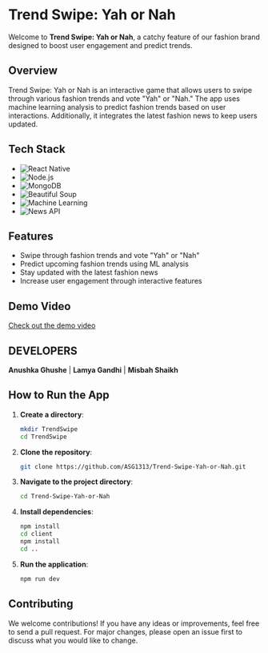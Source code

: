 # Trend Swipe: Yah or Nah

Welcome to **Trend Swipe: Yah or Nah**, a catchy feature of our fashion brand designed to boost user engagement and predict trends.

## Overview

Trend Swipe: Yah or Nah is an interactive game that allows users to swipe through various fashion trends and vote "Yah" or "Nah." The app uses machine learning analysis to predict fashion trends based on user interactions. Additionally, it integrates the latest fashion news to keep users updated.

## Tech Stack

- ![React Native](https://img.shields.io/badge/React%20Native-20232A?style=for-the-badge&logo=react&logoColor=61DAFB)
- ![Node.js](https://img.shields.io/badge/Node.js-339933?style=for-the-badge&logo=nodedotjs&logoColor=white)
- ![MongoDB](https://img.shields.io/badge/MongoDB-4EA94B?style=for-the-badge&logo=mongodb&logoColor=white)
- ![Beautiful Soup](https://img.shields.io/badge/Beautiful%20Soup-3776AB?style=for-the-badge&logo=python&logoColor=white)
- ![Machine Learning](https://img.shields.io/badge/ML-FF6F00?style=for-the-badge&logo=python&logoColor=white)
- ![News API](https://img.shields.io/badge/News%20API-000000?style=for-the-badge&logo=newsapi&logoColor=white)
  

## Features

- Swipe through fashion trends and vote "Yah" or "Nah"
- Predict upcoming fashion trends using ML analysis
- Stay updated with the latest fashion news
- Increase user engagement through interactive features

## Demo Video

[Check out the demo video](demo.mp4)

## DEVELOPERS
**Anushka Ghushe** |
**Lamya Gandhi** |
**Misbah Shaikh**


## How to Run the App

1. **Create a directory**: 
    ```bash
    mkdir TrendSwipe
    cd TrendSwipe
    ```
2. **Clone the repository**: 
    ```bash
    git clone https://github.com/ASG1313/Trend-Swipe-Yah-or-Nah.git
    ```
3. **Navigate to the project directory**: 
    ```bash
    cd Trend-Swipe-Yah-or-Nah
    ```
4. **Install dependencies**: 
    ```bash
    npm install
    cd client
    npm install
    cd ..
    ```
5. **Run the application**: 
    ```bash
    npm run dev
    ```

## Contributing

We welcome contributions! If you have any ideas or improvements, feel free to send a pull request. For major changes, please open an issue first to discuss what you would like to change.
